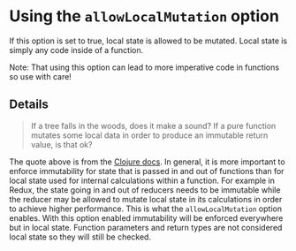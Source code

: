 # Using the `allowLocalMutation` option

If this option is set to true, local state is allowed to be mutated. Local state is simply any code inside of a function.

Note: That using this option can lead to more imperative code in functions so use with care!

## Details

> If a tree falls in the woods, does it make a sound?
> If a pure function mutates some local data in order to produce an immutable return value, is that ok?

The quote above is from the [Clojure docs](https://clojure.org/reference/transients).
In general, it is more important to enforce immutability for state that is passed in and out of functions than for local state used for internal calculations within a function.
For example in Redux, the state going in and out of reducers needs to be immutable while the reducer may be allowed to mutate local state in its calculations in order to achieve higher performance.
This is what the `allowLocalMutation` option enables. With this option enabled immutability will be enforced everywhere but in local state.
Function parameters and return types are not considered local state so they will still be checked.
